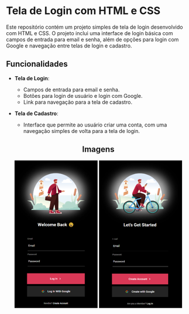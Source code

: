 # Tela de Login com HTML e CSS

Este repositório contém um projeto simples de tela de login desenvolvido com HTML e CSS. O projeto inclui uma interface de login básica com campos de entrada para email e senha, além de opções para login com Google e navegação entre telas de login e cadastro.

## Funcionalidades

- **Tela de Login**:
  - Campos de entrada para email e senha.
  - Botões para login de usuário e login com Google.
  - Link para navegação para a tela de cadastro.

- **Tela de Cadastro**:
  - Interface que permite ao usuário criar uma conta, com uma navegação simples de volta para a tela de login.

<h2 align="center">Imagens</h2>

<div align="center">
  <img src="assets/login-print.png" alt="Tela de Login" width="45%" />
  <img src="assets/register-print.png" alt="Tela de Cadastro" width="45%" />
</div>
